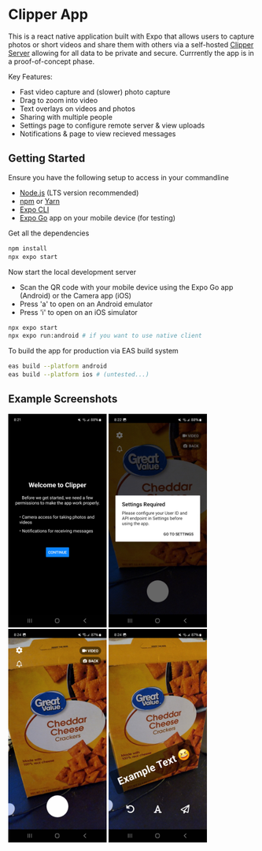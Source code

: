 # Clipper App

This is a react native application built with Expo that allows users to capture photos or short videos and share them with others via a self-hosted [Clipper Server](https://github.com/clipper-camera/clipper-server) allowing for all data to be private and secure. Currrently the app is in a proof-of-concept phase. 


Key Features:
- Fast video capture and (slower) photo capture
- Drag to zoom into video
- Text overlays on videos and photos
- Sharing with multiple people
- Settings page to configure remote server & view uploads
- Notifications & page to view recieved messages



## Getting Started

Ensure you have the following setup to access in your commandline

- [Node.js](https://nodejs.org/) (LTS version recommended)
- [npm](https://www.npmjs.com/) or [Yarn](https://yarnpkg.com/)
- [Expo CLI](https://docs.expo.dev/get-started/installation/)
- [Expo Go](https://expo.dev/client) app on your mobile device (for testing)


Get all the dependencies
```bash
npm install
npx expo start
```

Now start the local development server
- Scan the QR code with your mobile device using the Expo Go app (Android) or the Camera app (iOS)
- Press 'a' to open on an Android emulator
- Press 'i' to open on an iOS simulator

```bash
npx expo start
npx expo run:android # if you want to use native client
```

To build the app for production via EAS build system

```bash
eas build --platform android
eas build --platform ios # (untested...)
```


## Example Screenshots

<img src="docs/Screenshot_20250511_202140_clipper-app.jpg" alt="screenshot 1" width="200"/> <img src="docs/Screenshot_20250511_202211_clipper-app.jpg" alt="screenshot 2" width="200"/> <img src="docs/Screenshot_20250511_202401_clipper-app.jpg" alt="screenshot 3" width="200"/> <img src="docs/Screenshot_20250511_202451_clipper-app.jpg" alt="screenshot 4" width="200"/>


